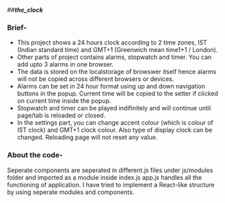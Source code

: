 ##***the_clock***

### Brief-
- This project shows a 24 hours clock according to 2 time zones, IST (Indian standard time) and GMT+1 (Greenwich mean time1+1 / London).
- Other parts of project contains alarms, stopwatch and timer. You can add upto 3 alarms in one browser. 
- The data is stored on the localstorage of browswer itself hence alarms will not be copied across different browsers or devices.
- Alarms can be set in 24 hour format using up and down navigation buttons in the popup. Current time will be copied to the setter if clicked on current time inside the popup.
- Stopwatch and timer can be played indifinitely and will continue until page/tab is reloaded or closed.
- In the settings part, you can change accent colour (which is colour of IST clock) and GMT+1 clock colour. Also type of display clock can be changed. Reloading page will not reset any value.

### About the code-
Seperate components are seperated in different.js files under js/modules folder and imported as a module inside index.js
app.js handles all the functioning of application.
I have tried to implement a React-like structure by using seperate modules and components.
